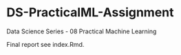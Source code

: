# DS-PracticalML-Assignment
Data Science Series - 08 Practical Machine Learning

Final report see index.Rmd.


